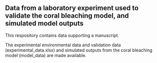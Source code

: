## Data from a laboratory experiment used to validate the coral bleaching model, and simulated model outputs
This respository contains data supporting a manuscript. 

The experimental environmental data and validation data (experimental_data.xlsx) and simulated outputs from the coral bleaching model (model_data) are made available.
